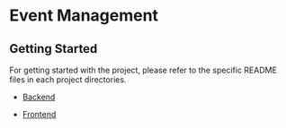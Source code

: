# Event Management

## Getting Started

For getting started with the project, please refer to the specific README files in each project directories.

- [Backend](./projects/backend/README.md#getting-started)

- [Frontend](./projects/frontend/README.md#getting-started)
